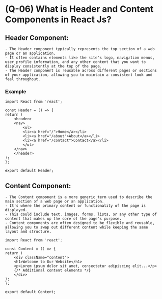 # (Q-06) What is Header and Content Components in React Js? 

## Header Component:
    - The Header component typically represents the top section of a web page or an application.
    - It often contains elements like the site's logo, navigation menus, user profile information, and any other content that you want to display consistently at the top of the page.
    - The Header component is reusable across different pages or sections of your application, allowing you to maintain a consistent look and feel throughout.
    
### Example 
    import React from 'react';

    const Header = () => {
    return (
        <header>
        <nav>
            <ul>
            <li><a href="/">Home</a></li>
            <li><a href="/about">About</a></li>
            <li><a href="/contact">Contact</a></li>
            </ul>
        </nav>
        </header>
    );
    };

    export default Header;


## Content Component:
    - The Content component is a more generic term used to describe the main section of a web page or an application.
    - It's where the primary content or functionality of the page is displayed.
    - This could include text, images, forms, lists, or any other type of content that makes up the core of the page's purpose.
    - Content components are often designed to be flexible and reusable, allowing you to swap out different content while keeping the same layout and structure.

    import React from 'react';

    const Content = () => {
    return (
        <div className="content">
        <h1>Welcome to Our Website</h1>
        <p>Lorem ipsum dolor sit amet, consectetur adipiscing elit...</p>
        {/* Additional content elements */}
        </div>
    );
    };

    export default Content;

